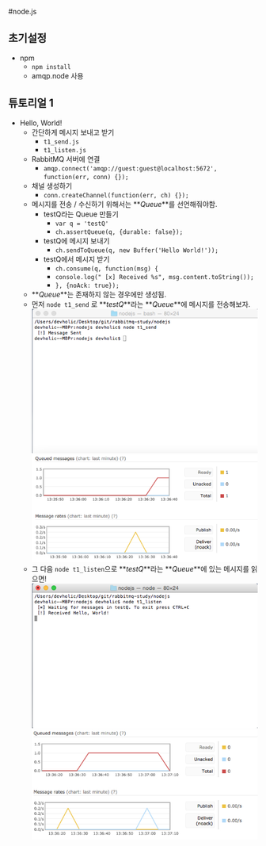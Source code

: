 #node.js

## 초기설정

* npm
	* `npm install`
	* amqp.node 사용

## 튜토리얼 1
* Hello, World!
	* 간단하게 메시지 보내고 받기
		* `t1_send.js` 
		* `t1_listen.js` 
	* RabbitMQ 서버에 연결
		* `amqp.connect('amqp://guest:guest@localhost:5672', function(err, conn) {});`
	* 채널 생성하기
		* `conn.createChannel(function(err, ch) {});`
	* 메시지를 전송 / 수신하기 위해서는 **_Queue_**를 선언해줘야함.
		* testQ라는 Queue 만들기
			* `var q = 'testQ'`
			* `ch.assertQueue(q, {durable: false});`
		* testQ에 메시지 보내기
			* `ch.sendToQueue(q, new Buffer('Hello World!'));`
		* testQ에서 메시지 받기
			* `ch.consume(q, function(msg) {`
			* `console.log(" [x] Received %s", msg.content.toString());`
			* `}, {noAck: true});`
	* **_Queue_**는 존재하지 않는 경우에만 생성됨.
	* 먼저 `node t1_send` 로 **_testQ_**라는 **_Queue_**에 메시지를 전송해보자.
		![send](/nodejs/static/t1_send.png)
		![send console](/nodejs/static/t1_produce.png) 
	* 그 다음 `node t1_listen`으로 **_testQ_**라는 **_Queue_**에 있는 메시지를 읽으면!
		![listen](/nodejs/static/t1_listen.png)
		![consume](/nodejs/static/t1_consume.jpg) 
	
